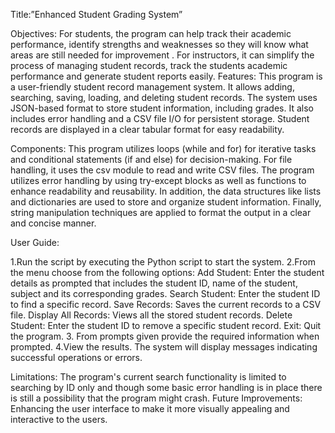 Title:”Enhanced Student Grading System”

Objectives:
For students, the program can help track their academic performance, identify strengths and weaknesses so they will know what areas are still needed for improvement . For instructors, it can simplify the process of managing student records, track the students academic performance and  generate student  reports easily.
Features:
This program is  a user-friendly student record management system. It allows adding, searching, saving, loading, and deleting student records. The system uses JSON-based format to store student information, including grades. It also includes error handling  and a CSV file I/O for persistent storage. Student records are displayed in a clear tabular format for easy readability.

Components:
This program  utilizes loops (while and for) for iterative tasks and conditional statements (if and else) for decision-making. For file handling, it uses the csv module to read and write CSV files. The program utilizes error handling by  using try-except blocks as well as functions to enhance readability and reusability. In addition, the data structures like lists and dictionaries are used to store and organize student information. Finally, string manipulation techniques are applied to format the output in a clear and concise manner.

User Guide:

1.Run the script by executing  the Python script to start the system.
2.From the menu choose from the following options:
Add Student: Enter the student details  as prompted that includes the student ID, name of the student, subject and its corresponding grades.
Search Student: Enter the student ID to find a specific record.
Save Records: Saves the current records to a CSV file.
Display All Records: Views all the stored student records.
Delete Student: Enter the student ID to remove a  specific student record.
Exit: Quit  the program.
3. From prompts given provide the required information when prompted.
4.View the results. The system will display messages indicating successful operations or errors.

Limitations:
The program's  current search functionality is limited to searching by ID only and though some basic error handling is in place there is still a possibility that the program might  crash. 
Future Improvements:
​​Enhancing the user interface to make it more visually appealing and interactive to the users.
